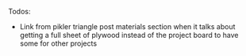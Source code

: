 Todos:
- Link from pikler triangle post materials section when it talks about getting a full sheet of plywood instead of the project board to have some for other projects